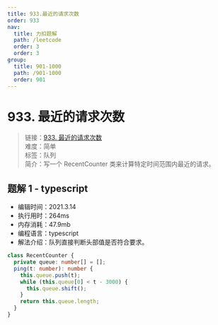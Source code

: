 ```yaml
---
title: 933.最近的请求次数
order: 933
nav:
  title: 力扣题解
  path: /leetcode
  order: 3
  order: 3
group:
  title: 901-1000
  path: /901-1000
  order: 901
---
```


# 933. 最近的请求次数

> 链接：[933. 最近的请求次数](https://leetcode-cn.com/problems/number-of-recent-calls/)  
> 难度：简单  
> 标签：队列  
> 简介：写一个 RecentCounter 类来计算特定时间范围内最近的请求。

## 题解 1 - typescript

- 编辑时间：2021.3.14
- 执行用时：264ms
- 内存消耗：47.9mb
- 编程语言：typescript
- 解法介绍：队列直接判断头部值是否符合要求。

```typescript
class RecentCounter {
  private queue: number[] = [];
  ping(t: number): number {
    this.queue.push(t);
    while (this.queue[0] < t - 3000) {
      this.queue.shift();
    }
    return this.queue.length;
  }
}
```
